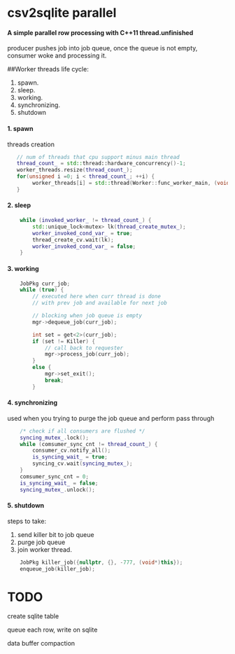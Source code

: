# csv2sqlite parallel

#### A simple parallel row processing with C++11 thread.unfinished

   producer pushes job into job queue, once the queue is not empty, consumer woke and processing it. 

##Worker threads life cycle:

1. spawn.
2. sleep.
3. working.
4. synchronizing.
5. shutdown

#### 1. spawn
threads creation
```cpp
   // num of threads that cpu support minus main thread
   thread_count_ = std::thread::hardware_concurrency()-1;
   worker_threads.resize(thread_count_);
   for(unsigned i =0; i < thread_count_; ++i) {
        worker_threads[i] = std::thread(Worker::func_worker_main, (void *) this, i);
   }

```

#### 2. sleep
```cpp   
    while (invoked_worker_ != thread_count_) {
        std::unique_lock<mutex> lk(thread_create_mutex_);
        worker_invoked_cond_var_ = true;
        thread_create_cv.wait(lk);
        worker_invoked_cond_var_ = false;
    }
```

#### 3. working
```cpp
    JobPkg curr_job;
    while (true) {
        // executed here when curr thread is done
        // with prev job and available for next job

        // blocking when job queue is empty
        mgr->dequeue_job(curr_job);

        int set = get<2>(curr_job);
        if (set != Killer) {
            // call back to requester
            mgr->process_job(curr_job);
        }
        else {
            mgr->set_exit();
            break;
        }
```

#### 4. synchronizing
used when you trying to purge the job queue and perform pass through
```cpp
    /* check if all consumers are flushed */
    syncing_mutex_.lock();
    while (comsumer_sync_cnt != thread_count_) {
        consumer_cv.notify_all();
        is_syncing_wait_ = true;
        syncing_cv.wait(syncing_mutex_);
    }
    comsumer_sync_cnt = 0;
    is_syncing_wait_ = false;
    syncing_mutex_.unlock();
```
#### 5. shutdown
steps to take:
1. send killer bit to job queue
2. purge job queue
3. join worker thread.
```cpp
    JobPkg killer_job({nullptr, {}, -777, (void*)this});
    enqueue_job(killer_job);
```
# TODO
create sqlite table

queue each row, write on sqlite

data buffer compaction

